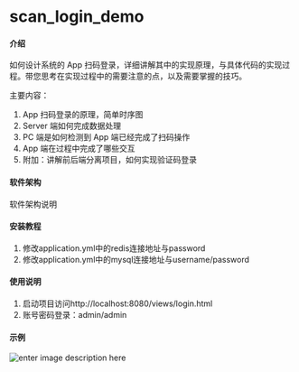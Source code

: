 # scan_login_demo

#### 介绍
如何设计系统的 App 扫码登录，详细讲解其中的实现原理，与具体代码的实现过程。带您思考在实现过程中的需要注意的点，以及需要掌握的技巧。

主要内容：  
 1. App 扫码登录的原理，简单时序图
 2. Server 端如何完成数据处理
 3. PC 端是如何检测到 App 端已经完成了扫码操作
 4. App 端在过程中完成了哪些交互
 5. 附加：讲解前后端分离项目，如何实现验证码登录
 
#### 软件架构
软件架构说明


#### 安装教程

1. 修改application.yml中的redis连接地址与password
2. 修改application.yml中的mysql连接地址与username/password

#### 使用说明

1. 启动项目访问http://localhost:8080/views/login.html 
2. 账号密码登录：admin/admin

#### 示例
![enter image description here](https://images.gitee.com/uploads/images/2019/0610/162338_7d4019fa_451296.gif)


